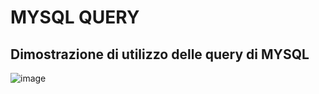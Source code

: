 # MYSQL QUERY
## Dimostrazione di utilizzo delle query di MYSQL

![image](https://github.com/Ibrahim-Mujagic/MYSQL-Query/assets/150658345/33bcd6f7-4ea3-455c-8f16-b0324d670112)

